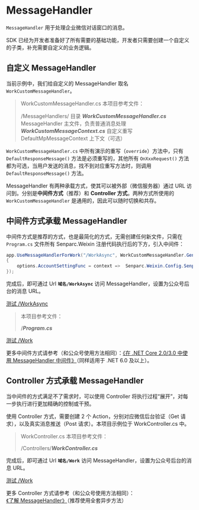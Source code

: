 # MessageHandler

`MessageHandler` 用于处理企业微信对话窗口的消息。

SDK 已经为开发者准备好了所有需要的基础功能，开发者只需要创建一个自定义的子类，补充需要自定义的业务逻辑。

## 自定义 MessageHandler

当前示例中，我们给自定义的 MessageHandler 取名 `WorkCustomMessageHandler`。

> WorkCustomMessageHandler.cs 本项目参考文件：
>
> /MessageHandlers/ 目录
> **_WorkCustomMessageHandler.cs_** MessageHandler 主文件，负责普通消息处理
> **_WorkCustomMessageContext.cs_** 自定义重写 DefaultMpMessageContext 上下文（可选）

`WorkCustomMessageHandler.cs` 中所有演示的重写（`override`）方法中，只有 `DefaultResponseMessage()` 方法是必须重写的，其他所有 `OnXxxRequest()` 方法都为可选，当用户发送的消息，找不到对应重写方法时，则调用 `DefaultResponseMessage()` 方法。

MessageHandler 有两种承载方式，使其可以被外部（微信服务器）通过 URL 访问到。分别是**中间件方式**（推荐）和 **Controller 方式**。两种方式所使用的 `WorkCustomMessageHandler` 是通用的，因此可以随时切换和共存。

## 中间件方式承载 MessageHandler

中间件方式是推荐的方式，也是最简化的方式，无需创建任何新文件，只需在 `Program.cs` 文件所有 Senparc.Weixin 注册代码执行后的下方，引入中间件：

```cs
app.UseMessageHandlerForWork("/WorkAsync", WorkCustomMessageHandler.GenerateMessageHandler, options =>
{
    options.AccountSettingFunc = context =>  Senparc.Weixin.Config.SenparcWeixinSetting;
});
```

完成后，即可通过 Url **`域名/WorkAsync`** 访问 MessageHandler，设置为公众号后台的消息 URL。

[测试 /WorkAsync](https://sdk.weixin.senparc.com/WorkAsync)

> 本项目参考文件：
>
> /**_Program.cs_**

[测试 /Work](https://sdk.weixin.senparc.com/Work)

更多中间件方式请参考（和公众号使用方法相同）：[《在 .NET Core 2.0/3.0 中使用 MessageHandler 中间件》](https://www.cnblogs.com/szw/p/Wechat-MessageHandler-Middleware.html)（同样适用于 .NET 6.0 及以上）。

## Controller 方式承载 MessageHandler

当中间件的方式满足不了需求时，可以使用 Controller 将执行过程“展开”，对每一步执行进行更加精确的控制或干预。

使用 Controller 方式，需要创建 2 个 Action，分别对应微信后台验证（Get 请求），以及真实消息推送（Post 请求）。本项目示例位于 WorkController.cs 中。

> WorkController.cs 本项目参考文件：
>
> /Controllers/**_WorkController.cs_**

完成后，即可通过 Url **`域名/Work`** 访问 MessageHandler，设置为公众号后台的消息 URL。

[测试 /Work](https://sdk.weixin.senparc.com/Work)

更多 Controller 方式请参考（和公众号使用方法相同）：[《了解 MessageHandler》](https://www.cnblogs.com/szw/p/3414862.html)（推荐使用全套异步方法）

